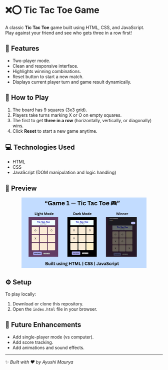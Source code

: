 # ❌⭕ Tic Tac Toe Game

A classic **Tic Tac Toe** game built using HTML, CSS, and JavaScript.  
Play against your friend and see who gets three in a row first!

## 🚀 Features
- Two-player mode.
- Clean and responsive interface.
- Highlights winning combinations.
- Reset button to start a new match.
- Displays current player turn and game result dynamically.

## 🧠 How to Play
1. The board has 9 squares (3x3 grid).
2. Players take turns marking X or O on empty squares.
3. The first to get **three in a row** (horizontally, vertically, or diagonally) wins.
4. Click **Reset** to start a new game anytime.

## 💻 Technologies Used
- HTML
- CSS
- JavaScript (DOM manipulation and logic handling)

## 📸 Preview
<p align="center">
  <img src="tic-tac-toe.jpg" alt="Game Preview" width="400"/>
</p>


## ⚙️ Setup
To play locally:
1. Download or clone this repository.
2. Open the `index.html` file in your browser.

## 🌟 Future Enhancements
- Add single-player mode (vs computer).
- Add score tracking.
- Add animations and sound effects.

---
✨ *Built with ❤️ by Ayushi Maurya*
